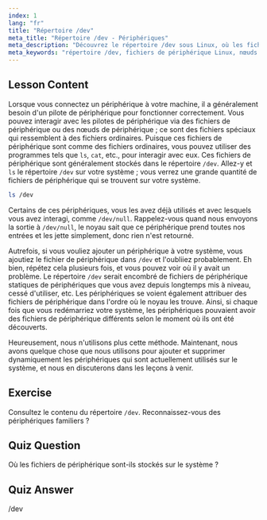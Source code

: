 ```yaml
---
index: 1
lang: "fr"
title: "Répertoire /dev"
meta_title: "Répertoire /dev - Périphériques"
meta_description: "Découvrez le répertoire /dev sous Linux, où les fichiers de périphérique sont stockés. Comprenez les nœuds de périphérique et comment interagir avec eux. Explorez /dev avec ls. Guide pour débutants Linux."
meta_keywords: "répertoire /dev, fichiers de périphérique Linux, nœuds de périphérique, tutoriel Linux, ls /dev, débutant Linux, guide Linux"
---
```


## Lesson Content

Lorsque vous connectez un périphérique à votre machine, il a généralement besoin d'un pilote de périphérique pour fonctionner correctement. Vous pouvez interagir avec les pilotes de périphérique via des fichiers de périphérique ou des nœuds de périphérique ; ce sont des fichiers spéciaux qui ressemblent à des fichiers ordinaires. Puisque ces fichiers de périphérique sont comme des fichiers ordinaires, vous pouvez utiliser des programmes tels que `ls`, `cat`, etc., pour interagir avec eux. Ces fichiers de périphérique sont généralement stockés dans le répertoire `/dev`. Allez-y et `ls` le répertoire `/dev` sur votre système ; vous verrez une grande quantité de fichiers de périphérique qui se trouvent sur votre système.

```bash
ls /dev
```

Certains de ces périphériques, vous les avez déjà utilisés et avec lesquels vous avez interagi, comme `/dev/null`. Rappelez-vous quand nous envoyons la sortie à `/dev/null`, le noyau sait que ce périphérique prend toutes nos entrées et les jette simplement, donc rien n'est retourné.

Autrefois, si vous vouliez ajouter un périphérique à votre système, vous ajoutiez le fichier de périphérique dans `/dev` et l'oubliiez probablement. Eh bien, répétez cela plusieurs fois, et vous pouvez voir où il y avait un problème. Le répertoire `/dev` serait encombré de fichiers de périphérique statiques de périphériques que vous avez depuis longtemps mis à niveau, cessé d'utiliser, etc. Les périphériques se voient également attribuer des fichiers de périphérique dans l'ordre où le noyau les trouve. Ainsi, si chaque fois que vous redémarriez votre système, les périphériques pouvaient avoir des fichiers de périphérique différents selon le moment où ils ont été découverts.

Heureusement, nous n'utilisons plus cette méthode. Maintenant, nous avons quelque chose que nous utilisons pour ajouter et supprimer dynamiquement les périphériques qui sont actuellement utilisés sur le système, et nous en discuterons dans les leçons à venir.

## Exercise

Consultez le contenu du répertoire `/dev`. Reconnaissez-vous des périphériques familiers ?

## Quiz Question

Où les fichiers de périphérique sont-ils stockés sur le système ?

## Quiz Answer

/dev
